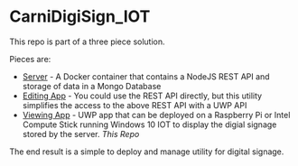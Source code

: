 # CarniDigiSign_IOT
This repo is part of a three piece solution. 

Pieces are:
* [Server](https://github.com/graboskyc/CarniDigiSign_IOT) - A Docker container that contains a NodeJS REST API and storage of data in a Mongo Database
* [Editing App](https://github.com/graboskyc/CarniDigiSign_App) - You could use the REST API directly, but this utility simplifies the access to the above REST API with a UWP API
* [Viewing App](https://github.com/graboskyc/CarniDigiSign_IOT) - UWP app that can be deployed on a Raspberry Pi or Intel Compute Stick running Windows 10 IOT to display the digial signage stored by the server. *This Repo*

The end result is a simple to deploy and manage utility for digital signage. 
